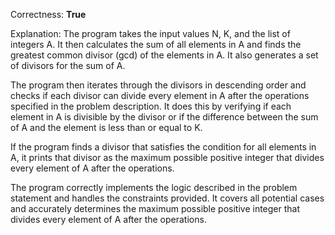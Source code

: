Correctness: **True**

Explanation: 
The program takes the input values N, K, and the list of integers A. It then calculates the sum of all elements in A and finds the greatest common divisor (gcd) of the elements in A. It also generates a set of divisors for the sum of A. 

The program then iterates through the divisors in descending order and checks if each divisor can divide every element in A after the operations specified in the problem description. It does this by verifying if each element in A is divisible by the divisor or if the difference between the sum of A and the element is less than or equal to K.

If the program finds a divisor that satisfies the condition for all elements in A, it prints that divisor as the maximum possible positive integer that divides every element of A after the operations.

The program correctly implements the logic described in the problem statement and handles the constraints provided. It covers all potential cases and accurately determines the maximum possible positive integer that divides every element of A after the operations.